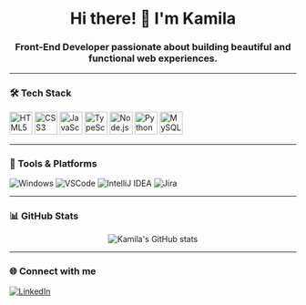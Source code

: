 <h1 align="center">Hi there! 👋 I'm Kamila</h1>
<h3 align="center">Front-End Developer passionate about building beautiful and functional web experiences.</h3>

---

### 🛠️ Tech Stack

<div align="left">
  <img src="https://skillicons.dev/icons?i=html" height="40" alt="HTML5" />
  <img src="https://skillicons.dev/icons?i=css" height="40" alt="CSS3" />
  <img src="https://skillicons.dev/icons?i=js" height="40" alt="JavaScript" />
  <img src="https://skillicons.dev/icons?i=ts" height="40" alt="TypeScript" />
  <img src="https://skillicons.dev/icons?i=nodejs" height="40" alt="Node.js" />
  <img src="https://skillicons.dev/icons?i=python" height="40" alt="Python" />
  <img src="https://skillicons.dev/icons?i=mysql" height="40" alt="MySQL" />
</div>

---

### 🧰 Tools & Platforms

<div align="left">
  <img alt="Windows" src="https://img.shields.io/badge/Windows-0078D6?style=for-the-badge&logo=windows&logoColor=white" />
  <img alt="VSCode" src="https://img.shields.io/badge/VS%20Code-007ACC?style=for-the-badge&logo=visual-studio-code&logoColor=white" />
  <img alt="IntelliJ IDEA" src="https://img.shields.io/badge/IntelliJ%20IDEA-000000?style=for-the-badge&logo=intellij-idea&logoColor=white" />
  <img alt="Jira" src="https://img.shields.io/badge/Jira-0052CC?style=for-the-badge&logo=jira&logoColor=white" />
</div>

---

### 📊 GitHub Stats

<div align="center">
  <img src="https://github-readme-stats.vercel.app/api?username=Kamilateixera&show_icons=true&theme=transparent" alt="Kamila's GitHub stats" />
</div>

---

### 🌐 Connect with me

<div align="left">
  <a href="https://www.linkedin.com/in/kamila-teixeira-gon%C3%A7alves-3b82b0119/" target="_blank">
    <img src="https://img.shields.io/badge/LinkedIn-0A66C2?style=for-the-badge&logo=linkedin&logoColor=white" alt="LinkedIn" />
  </a>
</div>
